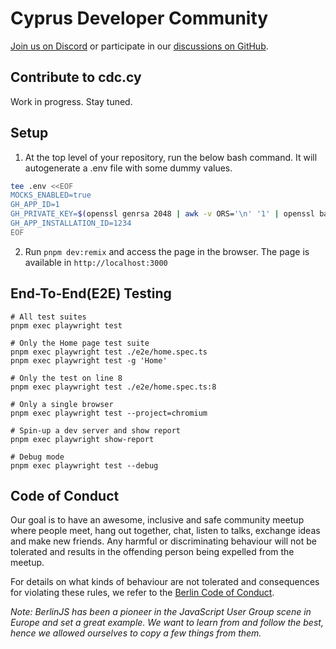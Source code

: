 # Cyprus Developer Community

[Join us on Discord](https://chat.cdc.cy) or participate in our
[discussions on GitHub](https://github.com/cyprus-developer-community/home/discussions).

## Contribute to cdc.cy

Work in progress. Stay tuned.

## Setup

1. At the top level of your repository, run the below bash command. It will
   autogenerate a .env file with some dummy values.

```bash
tee .env <<EOF
MOCKS_ENABLED=true
GH_APP_ID=1
GH_PRIVATE_KEY=$(openssl genrsa 2048 | awk -v ORS='\n' '1' | openssl base64 -A)
GH_APP_INSTALLATION_ID=1234
EOF
```

2. Run `pnpm dev:remix` and access the page in the browser. The page is
   available in `http://localhost:3000`

## End-To-End(E2E) Testing

```
# All test suites
pnpm exec playwright test

# Only the Home page test suite
pnpm exec playwright test ./e2e/home.spec.ts
pnpm exec playwright test -g 'Home'

# Only the test on line 8
pnpm exec playwright test ./e2e/home.spec.ts:8

# Only a single browser
pnpm exec playwright test --project=chromium

# Spin-up a dev server and show report
pnpm exec playwright show-report

# Debug mode
pnpm exec playwright test --debug
```

## Code of Conduct

Our goal is to have an awesome, inclusive and safe community meetup where people
meet, hang out together, chat, listen to talks, exchange ideas and make new
friends. Any harmful or discriminating behaviour will not be tolerated and
results in the offending person being expelled from the meetup.

For details on what kinds of behaviour are not tolerated and consequences for
violating these rules, we refer to the
[Berlin Code of Conduct](https://rubyberlin.github.io/code-of-conduct).

_Note: BerlinJS has been a pioneer in the JavaScript User Group scene in Europe
and set a great example. We want to learn from and follow the best, hence we
allowed ourselves to copy a few things from them._
